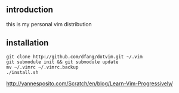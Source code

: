 ## introduction

this is my personal vim distribution

## installation

```
git clone http://github.com/dfang/dotvim.git ~/.vim
git submodule init && git submodule update
mv ~/.vimrc ~/.vimrc.backup
./install.sh
```
http://yannesposito.com/Scratch/en/blog/Learn-Vim-Progressively/
